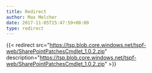 ```yaml
---
title: Redirect
author: Max Melcher
date: 2017-11-05T15:47:59+00:00
type: redirect
---
```

{{< redirect src="https://tsp.blob.core.windows.net/tspf-web/SharePointPatchesCmdlet_1.0.2.zip" description="https://tsp.blob.core.windows.net/tspf-web/SharePointPatchesCmdlet_1.0.2.zip" >}}
